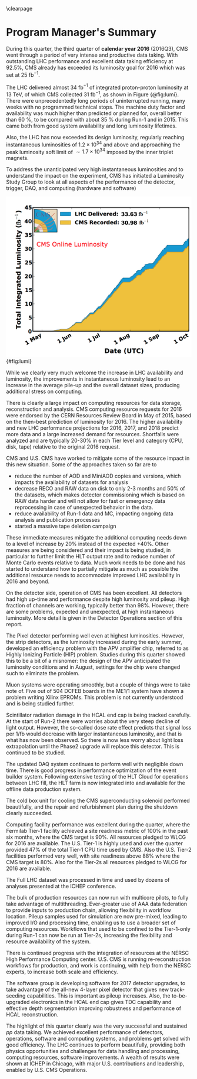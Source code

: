 \clearpage

# Program Manager's Summary

During this quarter, the third quarter of  **calendar year 2016** (2016Q3), CMS went through a period of very intense and productive data taking. With outstanding LHC performance and excellent data taking efficiency at 92.5%, CMS already has exceeded its luminosity goal for 2016 which was set at 25 fb$^{-1}$.

The LHC delivered almost 34 fb$^{-1}$ of integrated proton-proton luminosity at 13 TeV, of which CMS collected  31 fb$^{-1}$, as shown in Figure {@fig:lumi}. There were unprecedentedly long periods of uninterrupted running, many weeks with no programmed technical stops. The machine duty factor and availability was much higher than predicted or planned for, overall better than 60 %, to be compared with about 35 % during Run-1 and in 2015. This came both from good system availability and long luminosity lifetimes.

Also, the LHC has now exceeded its design luminosity, regularly reaching instantaneous luminosities of $1.2 \times 10^{34}$ and above and approaching the peak luminosity soft limit of $\sim 1.7 \times 10^{34}$ imposed by the inner triplet magnets. 

To address the unanticipated very high instantaneous luminosities and to understand the impact on the experiment, CMS has initiated a Luminosity Study Group to look at all aspects of the performance of the detector, trigger, DAQ, and computing (hardware and software)

![Integrated luminosity accumulated during this quarter.](figures/2016-09-lumi.png){#fig:lumi}

While we clearly very much welcome the increase in LHC availability and luminosity, the improvements in instantaneous luminosity lead to an increase in the average pile-up  and the overall dataset sizes, producing additional stress on computing.

There is clearly a large impact on computing resources for data storage, reconstruction and analysis. CMS computing resource requests for 2016 were endorsed by the CERN Resources Review Board in May of 2015, based on the then-best prediction of luminosity for 2016.  The higher availability and new LHC performance projections for 2016, 2017, and 2018 predict more data and a large increased demand for resources. Shortfalls were analyzed and are typically 20-30% in each Tier level and category (CPU, disk, tape) relative to the original 2016 request.

CMS and U.S. CMS have worked to mitigate some of the resource impact in this new situation. Some of the approaches taken so far are to 

- reduce the number of AOD and MiniAOD copies and versions, which impacts the availability of datasets for analysis
- decrease RECO and RAW data on disk to only 2-3 months and 50% of the datasets, which makes detector commissioning which is based on RAW data harder and will not allow for fast or emergency data reprocessing in case of unexpected behavior in the data. 
- reduce availability of Run-1 data and MC, impacting ongoing data analysis and publication processes
- started a massive tape deletion campaign

These immediate measures mitigate the additional computing needs down to a level of increase by 20% instead of the expected +40%. Other measures are being considered and their impact is being studied, in particular to further limit the HLT output rate and to reduce number of Monte Carlo events relative to data. Much work needs to be done and has started to understand how to partially mitigate as much as possible the additional resource needs to accommodate improved LHC availability in 2016 and beyond. 

On the detector side, operation of CMS has been excellent. All detectors had high up-time and performance despite high luminosity and pileup. High fraction of channels are working, typically better than 98%. However, there are some problems, expected and unexpected, at high instantaneous luminosity. More  detail is given in the Detector Operations section of this report. 

The Pixel detector performing well even at highest luminosities. However, the strip detectors, as the luminosity increased during the early summer, developed an efficiency problem with the APV amplifier chip, referred to as Highly Ionizing Particle (HIP) problem. Studies during this quarter showed this to be a bit of a misnomer: the design of the APV anticipated the luminosity conditions and in August, settings for the chip were changed such to eliminate the problem.

Muon systems were operating smoothly, but a couple of things were to take note of. Five out of 504 DCFEB boards in the ME1/1 system have shown a problem writing Xilinx EPROMs. This problem is not currently understood and is being studied further. 

Scintillator radiation damage in the HCAL end cap is being tracked carefully. At the start of Run-2 there were worries about the very steep decline of light output. However, the so-called dose rate effect predicts that signal loss per 1/fb would decrease with larger instantaneous luminosity, and that is what has now been observed. So  there is now less worry about light loss extrapolation until the Phase2 upgrade will replace this detector. This is continued to be studied. 

The updated DAQ system continues to perform well with negligible down time. There is good progress in performance optimization of the event builder system. Following extensive testing of the HLT Cloud for operations between LHC fill, the HLT farm is now integrated into and available for the offline data production system.

The cold box unit for cooling the CMS superconducting solenoid performed beautifully, and the repair and refurbishment plan during the shutdown clearly succeeded. 

Computing facility performance was excellent during the quarter, where the Fermilab Tier-1 facility achieved a site readiness metric of 100% in the past six months, where the CMS target is 90%. All resources pledged to WLCG for 2016 are available. The U.S. Tier-1 is highly used and over the quarter provided 47% of the total Tier-1 CPU time used by CMS. Also the U.S. Tier-2 facilities performed very well, with site readiness above 88% where the CMS target is 80%. Also for the Tier-2s all resources pledged to WLCG for 2016 are available.

The Full LHC dataset was processed in time and used by dozens of analyses presented at the ICHEP conference. 

The bulk of production resources can now run with multicore pilots, to fully take advantage of multithreading. Ever-greater use of AAA data federation to provide inputs to production chain, allowing flexibility in workflow location.  Pileup samples used for simulation are now pre-mixed, leading to improved I/O and processing time, enabling us to use a broader set of computing resources. Workflows that used to be confined to the Tier-1-only during Run-1 can now be run at Tier-2s, increasing the flexibility and resource availability of the system. 

There is continued progress with the integration of resources at the NERSC High Performance Computing center. U.S. CMS is running re-reconstruction workflows for production, and work is continuing, with help from the NERSC experts, to increase both scale and efficiency. 

The software group is developing software for 2017 detector upgrades, to take advantage of the all-new 4-layer pixel detector that gives new track-seeding capabilities. This is important as pileup increases. Also, the to-be-upgraded electronics in the HCAL end cap gives TDC capability and effective depth segmentation improving robustness and performance of HCAL reconstruction. 

The highlight of this quarter clearly was the very successful and sustained $pp$ data taking. We achieved excellent performance of detectors, operations, software and computing systems, and problems get solved with good efficiency. 
The LHC continues to perform beautifully, providing both physics opportunities and challenges for data handling and processing, computing resources, software improvements. A wealth of results were shown at ICHEP in Chicago, with major U.S. contributions and leadership, enabled by U.S. CMS Operations. 


